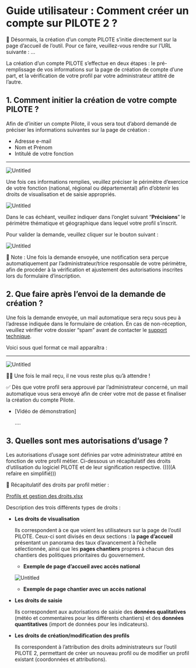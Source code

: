 # Guide utilisateur : Comment créer un compte sur PILOTE 2 ?

<aside>
📄  Désormais, la création d’un compte PILOTE s’initie directement sur la page d’accueil de l’outil. Pour ce faire, veuillez-vous rendre sur l’URL suivante : …

</aside>

La création d’un compte PILOTE s’effectue en deux étapes : le pré-remplissage de vos informations sur la page de création de compte d’une part, et la vérification de votre profil par votre administrateur attitré de l’autre.

## 1. Comment initier la création de votre compte PILOTE ?

Afin de d’initier un compte Pilote, il vous sera tout d’abord demandé de préciser les informations suivantes sur la page de création : 

- Adresse e-mail
- Nom et Prénom
- Intitulé de votre fonction

---

![Untitled](Guide%20utilisateur%20Comment%20cre%CC%81er%20un%20compte%20sur%20PIL%20555c7339cade43fc96586608a28c6b3d/Untitled.png)

Une fois ces informations remplies, veuillez préciser le périmètre d’exercice de votre fonction (national, régional ou départemental) afin d’obtenir les droits de visualisation et de saisie appropriés. 

![Untitled](Guide%20utilisateur%20Comment%20cre%CC%81er%20un%20compte%20sur%20PIL%20555c7339cade43fc96586608a28c6b3d/Untitled%201.png)

Dans le cas échéant, veuillez indiquer dans l’onglet suivant “**Précisions**” le périmètre thématique et géographique dans lequel votre profil s’inscrit.

 Pour valider la demande, veuillez cliquer sur le bouton suivant : 

![Untitled](Guide%20utilisateur%20Comment%20cre%CC%81er%20un%20compte%20sur%20PIL%20555c7339cade43fc96586608a28c6b3d/Untitled%202.png)

<aside>
📄 Note : Une fois la demande envoyée, une notification sera perçue automatiquement par l’administrateur/trice responsable de votre périmètre, afin de procéder à la vérification et ajustement des autorisations inscrites lors du formulaire d’inscription.

</aside>

## 2. Que faire après l’envoi de la demande de création ?

Une fois la demande envoyée, un mail automatique sera reçu sous peu à l’adresse indiquée dans le formulaire de création. En cas de non-réception, veuillez vérifier votre dossier “spam” avant de contacter le [support technique](https://www.notion.so/Obtenir-de-l-aide-4f1d6e6874a94caf93e68a18d5dbba3b). 

Voici sous quel format ce mail apparaîtra :

---

![Untitled](Guide%20utilisateur%20Comment%20cre%CC%81er%20un%20compte%20sur%20PIL%20555c7339cade43fc96586608a28c6b3d/Untitled%203.png)

✋🏽 Une fois le mail reçu, il ne vous reste plus qu’à attendre ! 

✅ Dès que votre profil sera approuvé par l’administrateur concerné, un mail automatique vous sera envoyé afin de créer votre mot de passe et finaliser la création du compte Pilote.

- [Vidéo de démonstration]
    
    ….
    

## 3. Quelles sont mes autorisations d’usage ?

Les autorisations d’usage sont définies par votre administrateur attitré en fonction de votre profil métier. Ci-dessous un récapitulatif des droits d’utilisation du logiciel PILOTE et de leur signification respective. (((((A refaire en simplifié)))

<aside>
📄 Récapitulatif des droits par profil métier :

[Profils et gestion des droits.xlsx](Guide%20utilisateur%20Comment%20cre%CC%81er%20un%20compte%20sur%20PIL%20555c7339cade43fc96586608a28c6b3d/Profils_et_gestion_des_droits.xlsx)

</aside>

Description des trois différents types de droits : 

- **Les droits de visualisation**
    
    Ils correspondent à ce que voient les utilisateurs sur la page de l’outil PILOTE. Ceux-ci sont divisés en deux sections : la **page d’accueil** présentant un panorama des taux d’avancement à l’échelle sélectionnée, ainsi que les **pages chantiers** propres à chacun des chantiers des politiques prioritaires du gouvernement. 
    
    - **Exemple de page d’accueil avec accès national**
    
    ![Untitled](Guide%20utilisateur%20Comment%20cre%CC%81er%20un%20compte%20sur%20PIL%20555c7339cade43fc96586608a28c6b3d/Untitled%204.png)
    
    - **Exemple de page chantier avec un accès national**
    
- **Les droits de saisie**
    
    Ils correspondent aux autorisations de saisie des **données qualitatives** (météo et commentaires pour les différents chantiers) et des **données quantitatives** (import de données pour les indicateurs). 
    
- **Les droits de création/modification des profils**
    
    Ils correspondent à l’attribution des droits administrateurs sur l’outil PILOTE 2, permettant de créer un nouveau profil ou de modifier un profil existant (coordonnées et attributions).